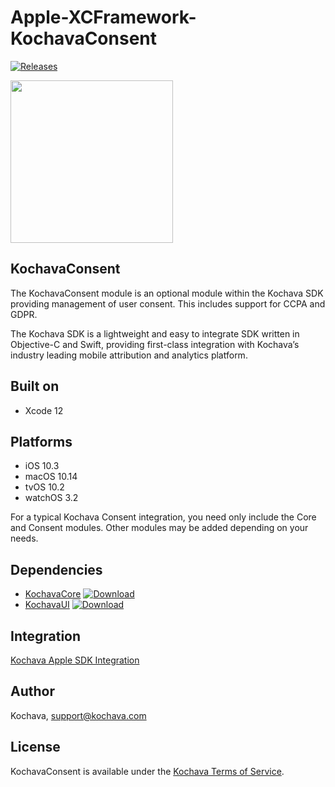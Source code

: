# Apple-XCFramework-KochavaConsent

[![Releases](https://img.shields.io/github/v/release/kochava/Apple-XCFramework-KochavaConsent?include_prereleases&sort=semver)](https://github.com/Kochava/Apple-XCFramework-KochavaConsent/releases)

<img src="https://storage.googleapis.com/kochava-web/2016/07/Kochava-horizontal-black-800x154.png" width="260" />

## KochavaConsent

The KochavaConsent module is an optional module within the Kochava SDK providing management of user consent.  This includes support for CCPA and GDPR.

The Kochava SDK is a lightweight and easy to integrate SDK written in Objective-C and Swift, providing first-class integration with Kochava’s industry leading mobile attribution and analytics platform.

## Built on

* Xcode 12

## Platforms

* iOS 10.3
* macOS 10.14
* tvOS 10.2
* watchOS 3.2

For a typical Kochava Consent integration, you need only include the Core and Consent modules. Other modules may be added depending on your needs.

## Dependencies

* [KochavaCore](https://github.com/Kochava/Apple-XCFramework-KochavaCore) [![Download](https://img.shields.io/github/v/release/kochava/Apple-XCFramework-KochavaCore?include_prereleases&sort=semver)](https://github.com/Kochava/Apple-XCFramework-KochavaCore/releases)
* [KochavaUI](https://github.com/Kochava/Apple-XCFramework-KochavaUI) [![Download](https://img.shields.io/github/v/release/kochava/Apple-XCFramework-KochavaUI?include_prereleases&sort=semver)](https://github.com/Kochava/Apple-XCFramework-KochavaUI/releases)

## Integration

[Kochava Apple SDK Integration](https://support.kochava.com/sdk-integration/sdk-kochavatracker-ios)

## Author

Kochava, support@kochava.com

## License

KochavaConsent is available under the [Kochava Terms of Service](https://www.kochava.com/terms-of-service/).
